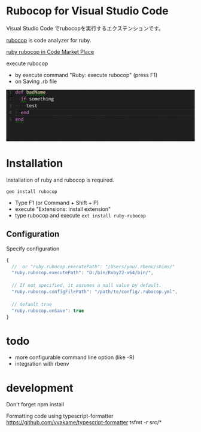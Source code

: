 # Rubocop for Visual Studio Code

Visual Studio Code でrubocopを実行するエクステンションです。

[rubocop](https://github.com/bbatsov/rubocop) is code analyzer for ruby.

[ruby rubocop in Code Market Place](https://marketplace.visualstudio.com/items/misogi.ruby-rubocop)

execute rubocop
- by execute command "Ruby: execute rubocop" (press F1)
- on Saving .rb file

![exec on save](./images/onsave.gif)

# Installation

Installation of ruby and rubocop is required.

```
gem install rubocop
```

- Type F1 (or Command + Shift + P)
- execute "Extensions: install extension"
- type rubocop and execute `ext install ruby-rubocop`

## Configuration

Specify configuration

```javascript
{
  //  or "ruby.rubocop.executePath": "/Users/you/.rbenv/shims/"
  "ruby.rubocop.executePath": "D:/bin/Ruby22-x64/bin/",

  // If not specified, it assumes a null value by default.
  "ruby.rubocop.configFilePath": "/path/to/config/.rubocop.yml",

  // default true
  "ruby.rubocop.onSave": true
}
```

# todo

- more configurable command line option (like -R)
- integration with rbenv

# development

Don't forget npm install

Formatting code using typescript-formatter
https://github.com/vvakame/typescript-formatter
    tsfmt -r src/*
